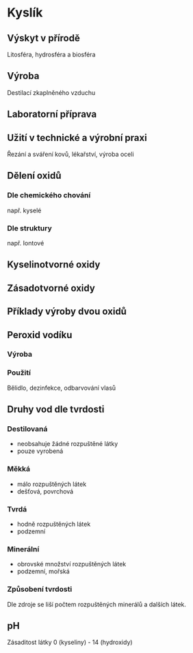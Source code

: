# Kyslík
## Výskyt v přírodě
Litosféra, hydrosféra a biosféra
## Výroba
Destilací zkaplněného vzduchu
## Laboratorní příprava
## Užití v technické a výrobní praxi
Řezání a sváření kovů, lékařství, výroba oceli
## Dělení oxidů
### Dle chemického chování
např. kyselé
### Dle struktury
např. Iontové
## Kyselinotvorné oxidy
## Zásadotvorné oxidy
## Příklady výroby dvou oxidů
## Peroxid vodíku
### Výroba
### Použití
Bělidlo, dezinfekce, odbarvování vlasů
## Druhy vod dle tvrdosti
### Destilovaná
- neobsahuje žádné rozpuštěné látky
- pouze vyrobená
### Měkká
- málo rozpuštěných látek
- dešťová, povrchová
### Tvrdá
- hodně rozpuštěných látek
- podzemní
### Minerální
- obrovské množství rozpuštěných látek
- podzemní, mořská
### Způsobení tvrdosti
Dle zdroje se liší počtem rozpuštěných minerálů a dalších látek.
## pH
Zásaditost látky
0 (kyseliny) - 14 (hydroxidy)